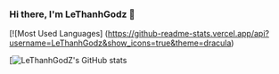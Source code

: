### Hi there, I'm LeThanhGodz 👋

[![Most Used Languages] (https://github-readme-stats.vercel.app/api?username=LeThanhGodz&show_icons=true&theme=dracula)

[![LeThanhGodZ's GitHub stats](https://github-readme-stats.vercel.app/api/top-langs/?username=LeThanhGodz&layout=compact&theme=dracula&hide_langs_below=1)
